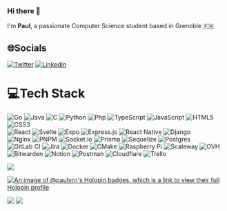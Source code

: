 ### Hi there 👋

<!--
**Paul-vrn/Paul-vrn** is a ✨ _special_ ✨ repository because its `README.md` (this file) appears on your GitHub profile.

Here are some ideas to get you started:

- 🔭 I’m currently working on ...
- 🌱 I’m currently learning ...
- 👯 I’m looking to collaborate on ...
- 🤔 I’m looking for help with ...
- 💬 Ask me about ...
- 📫 How to reach me: ...
- 😄 Pronouns: ...
- ⚡ Fun fact: ...
-->
I'm **Paul**, a passionate Computer Science student based in Grenoble 🇫🇷

## 🌐Socials
[![Twitter](https://img.shields.io/badge/Twitter-%231DA1F2.svg?logo=Twitter&logoColor=white)](https://twitter.com/@paulvrn_) 
[![LinkedIn](https://img.shields.io/badge/LinkedIn-%230077B5.svg?logo=linkedin&logoColor=white)](https://linkedin.com/in/paul-vernin) 

# 💻Tech Stack
![Go](https://img.shields.io/badge/go-%2300ADD8.svg?style=flat&logo=go&logoColor=white)
![Java](https://img.shields.io/badge/java-%23ED8B00.svg?style=flat&logo=java&logoColor=white)
![C](https://img.shields.io/badge/C-00599C?style=flat&logo=c&logoColor=white)
![Python](https://img.shields.io/badge/Python-14354C?style=flat&logo=python&logoColor=white)
![Php](https://img.shields.io/badge/PHP-777BB4?style=flat&logo=php&logoColor=white)
![TypeScript](https://img.shields.io/badge/Typescript-%23007ACC.svg?style=flat&logo=typescript&logoColor=white) 
![JavaScript](https://img.shields.io/badge/Javascript-%23323330.svg?style=flat&logo=javascript&logoColor=%23F7DF1E) 
![HTML5](https://img.shields.io/badge/Html5-%23E34F26.svg?style=flat&logo=html5&logoColor=white) 
![CSS3](https://img.shields.io/badge/Css3-%231572B6.svg?style=flat&logo=css3&logoColor=white)   
![React](https://img.shields.io/badge/React-%2320232a.svg?style=flat&logo=react&logoColor=%2361DAFB) 
![Svelte](https://img.shields.io/badge/Svelte-%23f1413d.svg?style=flat&logo=svelte&logoColor=white)
![Expo](https://img.shields.io/badge/expo-1C1E24?styleflat&logo=expo&logoColor=#D04A37)
![Express.js](https://img.shields.io/badge/express.js-%23404d59.svg?styleflat&logo=express&logoColor=%2361DAFB)
![React Native](https://img.shields.io/badge/react_native-%2320232a.svg?styleflat&logo=react&logoColor=%2361DAFB)
![Django](https://img.shields.io/badge/Django-092E20?style=flat&logo=django&logoColor=white)  
![Nginx](https://img.shields.io/badge/Nginx-%23009639.svg?style=flat&logo=nginx&logoColor=white) 
![PNPM](https://img.shields.io/badge/pnpm-%234a4a4a.svg?styleflat&logo=pnpm&logoColor=f69220)
![Socket.io](https://img.shields.io/badge/Socket.io-black?styleflat&logo=socket.io&badgeColor=010101)
![Prisma](https://img.shields.io/badge/Prisma-3982CE?styleflat&logo=Prisma&logoColor=white)
![Sequelize](https://img.shields.io/badge/Sequelize-52B0E7?styleflat&logo=Sequelize&logoColor=white)
![Postgres](https://img.shields.io/badge/Postgres-%23316192.svg?style=flat&logo=postgresql&logoColor=white)  
![GitLab CI](https://img.shields.io/badge/gitlab%20ci-%23181717.svg?style=flat&logo=gitlab&logoColor=white)
![Jira](https://img.shields.io/badge/jira-%230A0FFF.svg?styleflat&logo=jira&logoColor=white)
![Docker](https://img.shields.io/badge/Docker-%230db7ed.svg?style=flat&logo=docker&logoColor=white)
![CMake](https://img.shields.io/badge/CMake-%23008FBA.svg?styleflat&logo=cmake&logoColor=white)
![Raspberry Pi](https://img.shields.io/badge/-RaspberryPi-C51A4A?styleflat&logo=Raspberry-Pi)
![Scaleway](https://img.shields.io/badge/SCALEWAY-%234f0599.svg?styleflat&logo=scaleway&logoColor=white)
![OVH](https://img.shields.io/badge/ovh-%23123F6D.svg?styleflat&logo=ovh&logoColor=#123F6D)  
![Bitwarden](https://img.shields.io/badge/bitwarden-%23175DDC.svg?styleflat&logo=bitwarden&logoColor=white)
![Notion](https://img.shields.io/badge/Notion-%23000000.svg?style=flat&logo=notion&logoColor=white) 
![Postman](https://img.shields.io/badge/Postman-FF6C37?style=flat&logo=postman&logoColor=white) 
![Cloudflare](https://img.shields.io/badge/Cloudflare-F38020?styleflat&logo=Cloudflare&logoColor=white)
![Trello](https://img.shields.io/badge/Trello-%23026AA7.svg?style=flat&logo=Trello&logoColor=white)

[![](https://visitcount.itsvg.in/api?id=Paul-vrn&label=Profile%20Views&color=3&icon=3&pretty=true)](https://visitcount.itsvg.in)

[![An image of @paulvrn's Holopin badges, which is a link to view their full Holopin profile](https://holopin.me/paulvrn)](https://holopin.io/@paulvrn)

![](https://github-readme-stats.vercel.app/api?username=Paul-vrn&theme=blue-green)
![](https://github-readme-stats.vercel.app/api/top-langs/?username=Paul-vrn&theme=blue-green)
